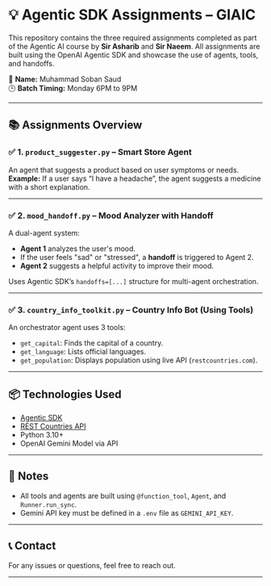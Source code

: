 # 💡 Agentic SDK Assignments – GIAIC

This repository contains the three required assignments completed as part of the Agentic AI course by **Sir Asharib** and **Sir Naeem**. All assignments are built using the OpenAI Agentic SDK and showcase the use of agents, tools, and handoffs.

👤 **Name:** Muhammad Soban Saud  
🕒 **Batch Timing:** Monday 6PM to 9PM

---

## 📚 Assignments Overview

### ✅ 1. `product_suggester.py` – Smart Store Agent
An agent that suggests a product based on user symptoms or needs.  
**Example:** If a user says “I have a headache”, the agent suggests a medicine with a short explanation.

---

### ✅ 2. `mood_handoff.py` – Mood Analyzer with Handoff
A dual-agent system:
- **Agent 1** analyzes the user's mood.
- If the user feels "sad" or "stressed", a **handoff** is triggered to Agent 2.
- **Agent 2** suggests a helpful activity to improve their mood.

Uses Agentic SDK’s `handoffs=[...]` structure for multi-agent orchestration.

---

### ✅ 3. `country_info_toolkit.py` – Country Info Bot (Using Tools)
An orchestrator agent uses 3 tools:
- `get_capital`: Finds the capital of a country.
- `get_language`: Lists official languages.
- `get_population`: Displays population using live API (`restcountries.com`).

---

## 📦 Technologies Used

- [Agentic SDK](https://github.com/openai/agents)
- [REST Countries API](https://restcountries.com/)
- Python 3.10+
- OpenAI Gemini Model via API

---

## 📌 Notes

- All tools and agents are built using `@function_tool`, `Agent`, and `Runner.run_sync`.
- Gemini API key must be defined in a `.env` file as `GEMINI_API_KEY`.

---

## 📞 Contact

For any issues or questions, feel free to reach out.

---

